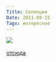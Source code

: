 ```yaml
---
Title: Селекция
Date: 2011-08-15
Tags: интересное
---
```


<div class="text"><img src="http://dl.dropbox.com/u/140528/site/original_tomato.png" /><br /><br />
<a href="http://dirty.ru/comments/320489/#new">отсюда</a></div>